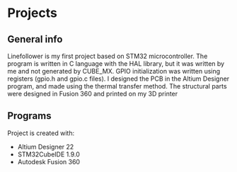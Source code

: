 # Projects

## General info

 Linefollower is my first project based on STM32 microcontroller. The program is written in C language with the HAL library, 
but it was written by me and not generated by CUBE_MX. GPIO initialization was written using registers (gpio.h and gpio.c files).
I designed the PCB in the Altium Designer program, and made using the thermal transfer method. 
The structural parts were designed in Fusion 360 and printed on my 3D printer

## Programs

Project is created with:
* Altium Designer 22
* STM32CubeIDE 1.9.0
* Autodesk Fusion 360 

